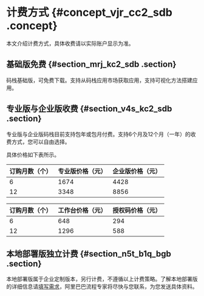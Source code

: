# 计费方式 {#concept_vjr_cc2_sdb .concept}

本文介绍计费方式，具体收费请以实际账户显示为准。

## 基础版免费 {#section_mrj_kc2_sdb .section}

码栈基础版，可免费下载。支持从码栈应用市场获取应用，支持可视化方法搭建应用。

## 专业版与企业版收费 {#section_v4s_kc2_sdb .section}

专业版与企业版码栈目前支持包年或包月付费。支持6个月及12个月（一年）的收费方式，您可以自由选择。

具体价格如下表所示。

|订购月数（个）|专业版价格（元）|企业版价格（元）|
|-------|--------|--------|
|6|1674|4428|
|12|3348|8856|

|订购月数（个）|工作台价格（元）|授权码价格（元）|
|-------|--------|--------|
|6|648|294|
|12|1296|588|

## 本地部署版独立计费 {#section_n5t_b1q_bgb .section}

本地部署版属于企业定制版本，另行计费，不遵循以上计费策略。了解本地部署版的详细信息请[填写需求](https://survey.alibaba.com/survey/40oi83tR6?spm=5176.151684.787020.price.78a37401FScVco)，阿里巴巴流程专家将尽快与您联系，为您发送具体资料。

